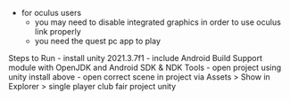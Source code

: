 * for oculus users
 	- you may need to disable integrated graphics in order to use oculus link properly 
	- you need the quest pc app to play 

Steps to Run 
	- install unity 2021.3.7f1
		- include Android Build Support module with OpenJDK and Android SDK & NDK Tools
	- open project using unity install above 
	- open correct scene in project via Assets > Show in Explorer > single player club fair project unity

